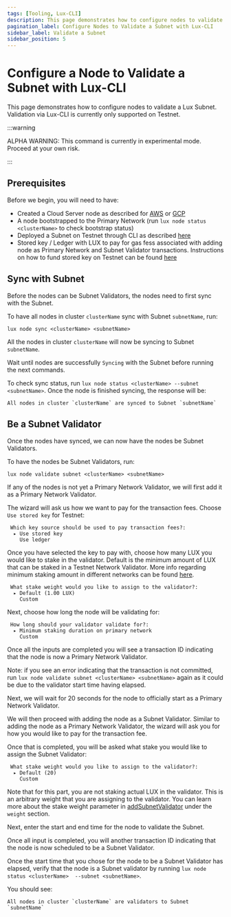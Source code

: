 ```yaml
---
tags: [Tooling, Lux-CLI]
description: This page demonstrates how to configure nodes to validate a Lux Subnet. Validation via Lux-CLI is currently only supported on Testnet.
pagination_label: Configure Nodes to Validate a Subnet with Lux-CLI
sidebar_label: Validate a Subnet
sidebar_position: 5
---
```


# Configure a Node to Validate a Subnet with Lux-CLI

This page demonstrates how to configure nodes to validate a Lux Subnet.
Validation via Lux-CLI is currently only supported on Testnet.

:::warning

ALPHA WARNING: This command is currently in experimental mode. Proceed at your own risk.

:::

## Prerequisites

Before we begin, you will need to have:

- Created a Cloud Server node as described for [AWS](/tooling/cli-guides/create-a-validator-aws.md)
  or [GCP](/tooling/cli-guides/create-a-validator-gcp.md)
- A node bootstrapped to the Primary Network (run `lux node status <clusterName>` to check
  bootstrap status)
- Deployed a Subnet on Testnet through CLI as described [here](/build/subnet/deploy/testnet-subnet)
- Stored key / Ledger with LUX to pay for gas fess associated with adding node as Primary Network
  and Subnet Validator transactions. Instructions on how to fund stored key on Testnet can be found
  [here](/build/subnet/deploy/testnet-subnet.md#funding-the-key)

## Sync with Subnet

Before the nodes can be Subnet Validators, the nodes need to first sync with the Subnet.

To have all nodes in cluster `clusterName` sync with Subnet `subnetName`, run:

```shell
lux node sync <clusterName> <subnetName>
```

All the nodes in cluster `clusterName` will now be syncing to Subnet `subnetName`.

Wait until nodes are successfully `Syncing` with the Subnet before running the next commands.

To check sync status, run `lux node status <clusterName> --subnet <subnetName>`. Once the
node is finished syncing, the response will be:

```text
All nodes in cluster `clusterName` are synced to Subnet `subnetName`
```

## Be a Subnet Validator

Once the nodes have synced, we can now have the nodes be Subnet Validators.

To have the nodes be Subnet Validators, run:

```shell
lux node validate subnet <clusterName> <subnetName>
```

If any of the nodes is not yet a Primary Network Validator, we will first add it as a Primary
Network Validator.

The wizard will ask us how we want to pay for the transaction fees.
Choose `Use stored key` for Testnet:

```text
 Which key source should be used to pay transaction fees?:
  ▸ Use stored key
    Use ledger
```

Once you have selected the key to pay with, choose how many LUX you would like to stake in the
validator. Default is the minimum amount of LUX that can be staked in a Testnet Network Validator.
More info regarding minimum staking amount in different networks can be found [here](/nodes/validate/how-to-stake.md#testnet).

```text
 What stake weight would you like to assign to the validator?:
  ▸ Default (1.00 LUX)
    Custom
```

Next, choose how long the node will be validating for:

```text
 How long should your validator validate for?:
  ▸ Minimum staking duration on primary network
    Custom
```

Once all the inputs are completed you will see a transaction ID indicating that the node is now
a Primary Network Validator.

Note: if you see an error indicating that the transaction is not committed, run
`lux node validate subnet <clusterName> <subnetName>` again as it could be due to
the validator start time having elapsed.

Next, we will wait for 20 seconds for the node to officially start as a Primary Network Validator.

We will then proceed with adding the node as a Subnet Validator. Similar to adding the node as a
Primary Network Validator, the wizard will ask you for how you would like to pay for the transaction
fee.

Once that is completed, you will be asked what stake you would like to assign the Subnet Validator:

```text
 What stake weight would you like to assign to the validator?:
  ▸ Default (20)
    Custom
```

Note that for this part, you are not staking actual LUX in the validator. This is an arbitrary
weight that you are assigning to the validator. You can learn more about the stake weight parameter
in [addSubnetValidator](/reference/luxd/p-chain/api.md#platformaddsubnetvalidator) under the
`weight` section.

Next, enter the start and end time for the node to validate the Subnet.

Once all input is completed, you will another transaction ID indicating that the node is now
scheduled to be a Subnet Validator.

Once the start time that you chose for the node to be a Subnet Validator has elapsed, verify that
the node is a Subnet validator by running `lux node status <clusterName> 
--subnet <subnetName>`.

You should see:

```text
All nodes in cluster `clusterName` are validators to Subnet `subnetName`
```
